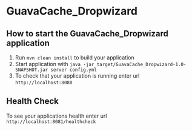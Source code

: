 # GuavaCache_Dropwizard

How to start the GuavaCache_Dropwizard application
---

1. Run `mvn clean install` to build your application
1. Start application with `java -jar target/GuavaCache_Dropwizard-1.0-SNAPSHOT.jar server config.yml`
1. To check that your application is running enter url `http://localhost:8080`

Health Check
---

To see your applications health enter url `http://localhost:8081/healthcheck`
